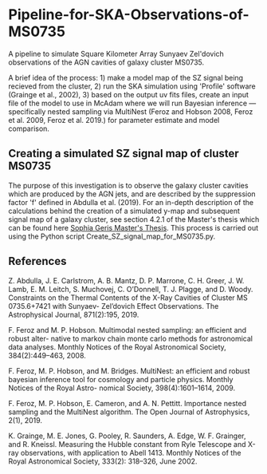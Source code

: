 # Pipeline-for-SKA-Observations-of-MS0735
A pipeline to simulate Square Kilometer Array Sunyaev Zel'dovich observations of the AGN cavities of galaxy cluster MS0735. 

A brief idea of the process: 1) make a model map of the SZ signal being recieved from the cluster, 2) run the SKA simulation using 'Profile' software (Grainge et al., 2002), 3) based on the output uv fits files, create an input file of the model to use in McAdam where we will run Bayesian inference — specifically nested sampling via MultiNest (Feroz and Hobson 2008, Feroz et al. 2009, Feroz et al. 2019.) for parameter estimate and model comparison.

## Creating a simulated SZ signal map of cluster MS0735
The purpose of this investigation is to observe the galaxy cluster cavities which are produced by the AGN jets, and are described by the suppression factor 'f' defined in Abdulla et al. (2019). For an in-depth description of the calculations behind the creation of a simulated y-map and subsequent signal map of a galaxy cluster, see section 4.2.1 of the Master's thesis which can be found here [Sophia Geris Master's Thesis](https://vuw-my.sharepoint.com/:b:/g/personal/gerisso_staff_vuw_ac_nz1/Ed5ZLI0h3r1DmTRMXnmXU3wBA6ukzjePt2zDtwWFgKZh9g?e=fAg5I5). This process is carried out using the Python script Create_SZ_signal_map_for_MS0735.py.


## References
Z. Abdulla, J. E. Carlstrom, A. B. Mantz, D. P. Marrone, C. H. Greer, J. W. Lamb, E. M. Leitch, S. Muchovej, C. O’Donnell, T. J. Plagge, and D. Woody. Constraints on the Thermal Contents of the X-Ray Cavities of Cluster MS 0735.6+7421 with Sunyaev- Zel’dovich Effect Observations. The Astrophysical Journal, 871(2):195, 2019.

F. Feroz and M. P. Hobson. Multimodal nested sampling: an efficient and robust alter- native to markov chain monte carlo methods for astronomical data analyses. Monthly Notices of the Royal Astronomical Society, 384(2):449–463, 2008.

F. Feroz, M. P. Hobson, and M. Bridges. MultiNest: an efficient and robust bayesian inference tool for cosmology and particle physics. Monthly Notices of the Royal Astro- nomical Society, 398(4):1601–1614, 2009.

F. Feroz, M. P. Hobson, E. Cameron, and A. N. Pettitt. Importance nested sampling and the MultiNest algorithm. The Open Journal of Astrophysics, 2(1), 2019.

K. Grainge, M. E. Jones, G. Pooley, R. Saunders, A. Edge, W. F. Grainger, and R. Kneissl. Measuring the Hubble constant from Ryle Telescope and X-ray observations, with application to Abell 1413. Monthly Notices of the Royal Astronomical Society, 333(2): 318–326, June 2002.
